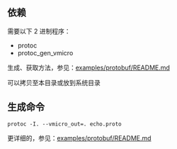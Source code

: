 ## 依赖

需要以下 2 进制程序：

- protoc
- protoc_gen_vmicro

生成、获取方法，参见：[examples/protobuf/README.md](../../../examples/protobuf/README.md)

可以拷贝至本目录或放到系统目录


## 生成命令

```shell
protoc -I. --vmicro_out=. echo.proto
```

更详细的，参见：[examples/protobuf/README.md](../../../examples/protobuf/README.md)